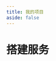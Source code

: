 ```yaml
---
title: 我的项目
aside: false
---
```


<script setup>
import Project from "@/views/Project.vue"
import LinkCard from "@/components/Tags/LinkCard.vue"
</script>

<Project />

# 搭建服务
<LinkCard url="https://cloudpaste-frontend-b2g.pages.dev" title="CloudPaste" desc="非作者，搭建的服务，用于安全分享内容" />
<LinkCard url="https://reader.v123ve.xyz" title="Koodo Reader" desc="非作者，搭建的服务，用于阅读" />
<LinkCard url="https://uiprompt.pages.dev" title="提示词生成器" desc="非作者，搭建的服务，用于生成简单的网页设计提示词" />
<LinkCard url="https://siliconflow-manager.v123ve.xyz" title="硅基流动API Key Sharing" desc="非作者，搭建的服务，用于管理硅基流动API Key" />
